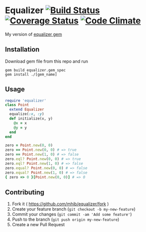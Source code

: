 # Equalizer [![Build Status](https://travis-ci.org/mhib/equalizer.svg)](https://travis-ci.org/mhib/equalizer) [![Coverage Status](https://coveralls.io/repos/mhib/equalizer/badge.png?branch=master)](https://coveralls.io/r/mhib/equalizer?branch=master) [![Code Climate](https://codeclimate.com/github/mhib/equalizer/badges/gpa.svg)](https://codeclimate.com/github/mhib/equalizer)

My version of [equalizer gem](https://github.com/dkubb/equalizer/)

## Installation

Download gem file from this repo and run
```
gem build equalizer.gem_spec
gem install ./[gem_name]
```
## Usage
```ruby
require 'equalizer'
class Point
  extend Equalizer
  equalize(:x, :y)
  def initialize(x, y)
    @x = x
    @y = y
  end
end

zero = Point.new(0, 0)
zero == Point.new(0, 0) # => true
zero == Point.new(1, 0) # => false
zero.eql? Point.new(0, 0) # => true
zero.eql? Point.new(1, 0) # => false
zero.equal? Point.new(0, 0) # => false
zero.equal? Point.new(1, 0) # => false
{ zero => 0 }[Point.new(0, 0)] # => 0
```
## Contributing

1. Fork it ( https://github.com/mhib/equalizer/fork )
2. Create your feature branch (`git checkout -b my-new-feature`)
3. Commit your changes (`git commit -am 'Add some feature'`)
4. Push to the branch (`git push origin my-new-feature`)
5. Create a new Pull Request
